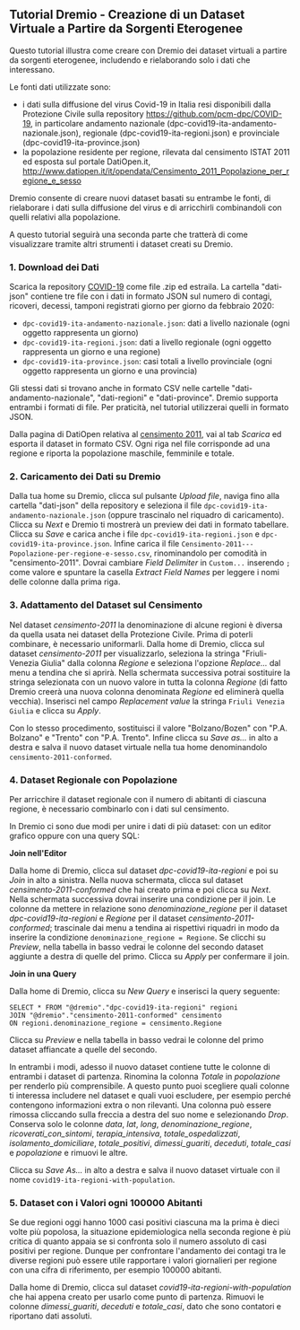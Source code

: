 ## Tutorial Dremio - Creazione di un Dataset Virtuale a Partire da Sorgenti Eterogenee

Questo tutorial illustra come creare con Dremio dei dataset virtuali a partire da sorgenti eterogenee, includendo e rielaborando solo i dati che interessano.

Le fonti dati utilizzate sono:

- i dati sulla diffusione del virus Covid-19 in Italia resi disponibili dalla Protezione Civile sulla repository https://github.com/pcm-dpc/COVID-19, in particolare andamento nazionale (dpc-covid19-ita-andamento-nazionale.json), regionale (dpc-covid19-ita-regioni.json) e provinciale (dpc-covid19-ita-province.json)
- la popolazione residente per regione, rilevata dal censimento ISTAT 2011 ed esposta sul portale DatiOpen.it, http://www.datiopen.it/it/opendata/Censimento_2011_Popolazione_per_regione_e_sesso

Dremio consente di creare nuovi dataset basati su entrambe le fonti, di rielaborare i dati sulla diffusione del virus e di arricchirli combinandoli con quelli relativi alla popolazione.

A questo tutorial seguirà una seconda parte che tratterà di come visualizzare tramite altri strumenti i dataset creati su Dremio.

### 1. Download dei Dati

Scarica la repository [COVID-19](https://github.com/pcm-dpc/COVID-19) come file .zip ed estraila. La cartella "dati-json" contiene tre file con i dati in formato JSON sul numero di contagi, ricoveri, decessi, tamponi registrati giorno per giorno da febbraio 2020:

- `dpc-covid19-ita-andamento-nazionale.json`: dati a livello nazionale (ogni oggetto rappresenta un giorno)
- `dpc-covid19-ita-regioni.json`: dati a livello regionale (ogni oggetto rappresenta un giorno e una regione)
- `dpc-covid19-ita-province.json`: casi totali a livello provinciale (ogni oggetto rappresenta un giorno e una provincia)

Gli stessi dati si trovano anche in formato CSV nelle cartelle "dati-andamento-nazionale", "dati-regioni" e "dati-province". Dremio supporta entrambi i formati di file. Per praticità, nel tutorial utilizzerai quelli in formato JSON.

Dalla pagina di DatiOpen relativa al [censimento 2011](http://www.datiopen.it/it/opendata/Censimento_2011_Popolazione_per_regione_e_sesso), vai al tab *Scarica* ed esporta il dataset in formato CSV. Ogni riga nel file corrisponde ad una regione e riporta la popolazione maschile, femminile e totale.

### 2. Caricamento dei Dati su Dremio

Dalla tua home su Dremio, clicca sul pulsante *Upload file*, naviga fino alla cartella "dati-json" della repository e seleziona il file `dpc-covid19-ita-andamento-nazionale.json` (oppure trascinalo nel riquadro di caricamento). Clicca su *Next* e Dremio ti mostrerà un preview dei dati in formato tabellare. Clicca su *Save* e carica anche i file `dpc-covid19-ita-regioni.json` e `dpc-covid19-ita-province.json`. Infine carica il file `Censimento-2011---Popolazione-per-regione-e-sesso.csv`, rinominandolo per comodità in "censimento-2011". Dovrai cambiare *Field Delimiter* in `Custom...` inserendo `;` come valore e spuntare la casella *Extract Field Names* per leggere i nomi delle colonne dalla prima riga.

### 3. Adattamento del Dataset sul Censimento

Nel dataset *censimento-2011* la denominazione di alcune regioni è diversa da quella usata nei dataset della Protezione Civile. Prima di poterli combinare, è necessario uniformarli. Dalla home di Dremio, clicca sul dataset *censimento-2011* per visualizzarlo, seleziona la stringa "Friuli-Venezia Giulia" dalla colonna *Regione* e seleziona l'opzione *Replace...* dal menu a tendina che si aprirà. Nella schermata successiva potrai sostituire la stringa selezionata con un nuovo valore in tutta la colonna *Regione* (di fatto Dremio creerà una nuova colonna denominata *Regione* ed eliminerà quella vecchia). Inserisci nel campo *Replacement value* la stringa `Friuli Venezia Giulia` e clicca su *Apply*.

Con lo stesso procedimento, sostituisci il valore "Bolzano/Bozen" con "P.A. Bolzano" e "Trento" con "P.A. Trento". Infine clicca su *Save as...* in alto a destra e salva il nuovo dataset virtuale nella tua home denominandolo `censimento-2011-conformed`.

### 4. Dataset Regionale con Popolazione

Per arricchire il dataset regionale con il numero di abitanti di ciascuna regione, è necessario combinarlo con i dati sul censimento.

In Dremio ci sono due modi per unire i dati di più dataset: con un editor grafico oppure con una query SQL:

**Join nell'Editor**

Dalla home di Dremio, clicca sul dataset *dpc-covid19-ita-regioni* e poi su *Join* in alto a sinistra. Nella nuova schermata, clicca sul dataset *censimento-2011-conformed* che hai creato prima e poi clicca su *Next*. Nella schermata successiva dovrai inserire una condizione per il join. Le colonne da mettere in relazione sono *denominazione_regione* per il dataset *dpc-covid19-ita-regioni* e *Regione* per il dataset *censimento-2011-conformed*; trascinale dai menu a tendina ai rispettivi riquadri in modo da inserire la condizione `denominazione_regione = Regione`. Se clicchi su *Preview*, nella tabella in basso vedrai le colonne del secondo dataset aggiunte a destra di quelle del primo. Clicca su *Apply* per confermare il join.

**Join in una Query**

Dalla home di Dremio, clicca su *New Query* e inserisci la query seguente:

```
SELECT * FROM "@dremio"."dpc-covid19-ita-regioni" regioni
JOIN "@dremio"."censimento-2011-conformed" censimento
ON regioni.denominazione_regione = censimento.Regione
```

Clicca su *Preview* e nella tabella in basso vedrai le colonne del primo dataset affiancate a quelle del secondo.

In entrambi i modi, adesso il nuovo dataset contiene tutte le colonne di entrambi i dataset di partenza. Rinomina la colonna *Totale* in *popolazione* per renderlo più comprensibile. A questo punto puoi scegliere quali colonne ti interessa includere nel dataset e quali vuoi escludere, per esempio perché contengono informazioni extra o non rilevanti. Una colonna può essere rimossa cliccando sulla freccia a destra del suo nome e selezionando *Drop*.
Conserva solo le colonne *data*, *lat*, *long*, *denominazione_regione*, *ricoverati_con_sintomi*, *terapia_intensiva*, *totale_ospedalizzati*, *isolamento_domiciliare*, *totale_positivi*, *dimessi_guariti*, *deceduti*, *totale_casi* e *popolazione* e rimuovi le altre.

Clicca su *Save As...* in alto a destra e salva il nuovo dataset virtuale con il nome `covid19-ita-regioni-with-population`.

### 5. Dataset con i Valori ogni 100000 Abitanti

Se due regioni oggi hanno 1000 casi positivi ciascuna ma la prima è dieci volte più popolosa, la situazione epidemiologica nella seconda regione è più critica di quanto appaia se si confronta solo il numero assoluto di casi positivi per regione. Dunque per confrontare l'andamento dei contagi tra le diverse regioni può essere utile rapportare i valori giornalieri per regione con una cifra di riferimento, per esempio 100000 abitanti.

Dalla home di Dremio, clicca sul dataset *covid19-ita-regioni-with-population* che hai appena creato per usarlo come punto di partenza. Rimuovi le colonne *dimessi_guariti*, *deceduti* e *totale_casi*, dato che sono contatori e riportano dati assoluti.





